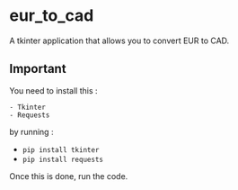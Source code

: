 # eur_to_cad
A tkinter application that allows you to convert EUR to CAD.

## Important
You need to install this :

    - Tkinter
    - Requests
    
by running :

- `pip install tkinter`
- `pip install requests`

Once this is done, run the code.
